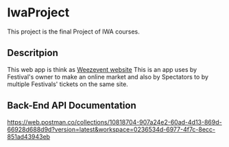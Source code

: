 # IwaProject

This project is the final Project of IWA courses.

## Descritpion

This web app is think as [Weezevent website](https://weezevent.com/en-gb/)
This is an app uses by Festival's owner to make an online market and also by Spectators to by multiple Festivals' tickets on the same site.


## Back-End API Documentation

<https://web.postman.co/collections/10818704-907a24e2-60ad-4d13-869d-66928d688d9d?version=latest&workspace=0236534d-6977-4f7c-8ecc-851ad43943eb>